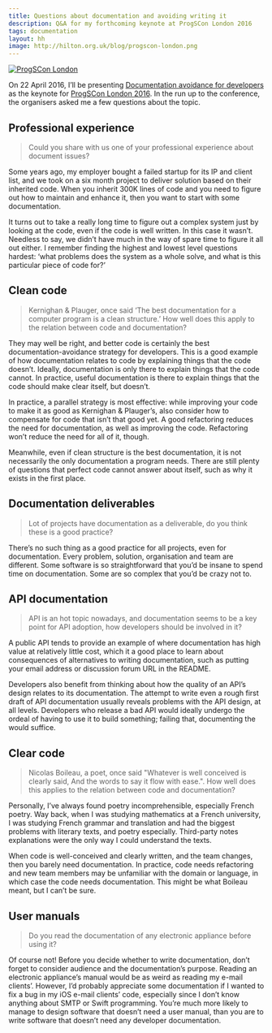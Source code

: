```yaml
---
title: Questions about documentation and avoiding writing it
description: Q&A for my forthcoming keynote at ProgSCon London 2016
tags: documentation
layout: hh
image: http://hilton.org.uk/blog/progscon-london.png
---
```


[ ![ProgSCon London](progscon-london.png) ](http://progscon.co.uk)

On 22 April 2016, I’ll be presenting [Documentation avoidance for developers](http://hilton.org.uk/presentations/documentation) as the keynote for [ProgSCon London 2016](http://progscon.co.uk).
In the run up to the conference, the organisers asked me a few questions about the topic.

## Professional experience

> Could you share with us one of your professional experience about document issues?

Some years ago, my employer bought a failed startup for its IP and client list, and we took on a six month project to deliver solution based on their inherited code.
When you inherit 300K lines of code and you need to figure out how to maintain and enhance it, then you want to start with some documentation.

It turns out to take a really long time to figure out a complex system just by looking at the code, even if the code is well written.
In this case it wasn’t.
Needless to say, we didn’t have much in the way of spare time to figure it all out either.
I remember finding the highest and lowest level questions hardest: ‘what problems does the system as a whole solve, and what is this particular piece of code for?’

## Clean code

> Kernighan & Plauger, once said ‘The best documentation for a computer program is a clean structure.’ How well does this apply to the relation between code and documentation?

They may well be right, and better code is certainly the best documentation-avoidance strategy for developers.
This is a good example of how documentation relates to code by explaining things that the code doesn’t.
Ideally, documentation is only there to explain things that the code cannot.
In practice, useful documentation is there to explain things that the code should make clear itself, but doesn’t.

In practice, a parallel strategy is most effective: while improving your code to make it as good as Kernighan & Plauger’s, also consider how to compensate for code that isn’t that good yet.
A good refactoring reduces the need for documentation, as well as improving the code.
Refactoring won’t reduce the need for all of it, though.

Meanwhile, even if clean structure is the best documentation, it is not necessarily the only documentation a program needs.
There are still plenty of questions that perfect code cannot answer about itself, such as why it exists in the first place.

## Documentation deliverables

> Lot of projects have documentation as a deliverable, do you think these is a good practice?

There’s no such thing as a good practice for all projects, even for documentation.
Every problem, solution, organisation and team are different.
Some software is so straightforward that you’d be insane to spend time on documentation.
Some are so complex that you’d be crazy not to.

## API documentation

> API is an hot topic nowadays, and documentation seems to be a key point for API adoption, how developers should be involved in it?

A public API tends to provide an example of where documentation has high value at relatively little cost, which it a good place to learn about consequences of alternatives to writing documentation, such as putting your email address or discussion forum URL in the README.

Developers also benefit from thinking about how the quality of an API’s design relates to its documentation.
The attempt to write even a rough first draft of API documentation usually reveals problems with the API design, at all levels.
Developers who release a bad API would ideally undergo the ordeal of having to use it to build something; failing that, documenting the would suffice.

## Clear code

> Nicolas Boileau, a poet, once said "Whatever is well conceived is clearly said, And the words to say it flow with ease.". How well does this applies to the relation between code and documentation?

Personally, I’ve always found poetry incomprehensible, especially French poetry.
Way back, when I was studying mathematics at a French university, I was studying French grammar and translation and had the biggest problems with literary texts, and poetry especially.
Third-party notes explanations were the only way I could understand the texts.

When code is well-conceived and clearly written, and the team changes, then you barely need documentation.
In practice, code needs refactoring and new team members may be unfamiliar with the domain or language, in which case the code needs documentation.
This might be what Boileau meant, but I can’t be sure.

## User manuals

> Do you read the documentation of any electronic appliance before using it?

Of course not! Before you decide whether to write documentation, don’t forget to consider audience and the documentation’s purpose.
Reading an electronic appliance’s manual would be as weird as reading my e-mail clients’.
However, I’d probably appreciate some documentation if I wanted to fix a bug in my iOS e-mail clients’ code, especially since I don’t know anything about SMTP or Swift programming.
You’re much more likely to manage to design software that doesn’t need a user manual, than you are to write software that doesn’t need any developer documentation.
